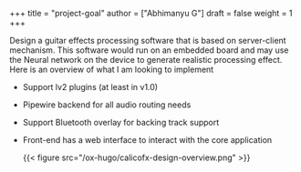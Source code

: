 +++
title = "project-goal"
author = ["Abhimanyu G"]
draft = false
weight = 1
+++

Design a guitar effects processing software that is based on server-client mechanism. This software would run on an embedded board and may use the Neural network on the device to generate realistic processing effect. Here is an overview of what I am looking to implement

-   Support lv2 plugins (at least in v1.0)
-   Pipewire backend for all audio routing needs
-   Support Bluetooth overlay for backing track support
-   Front-end has a web interface to interact with the core application

    {{< figure src="/ox-hugo/calicofx-design-overview.png" >}}
